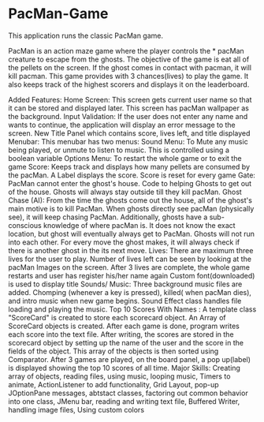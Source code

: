# PacMan-Game
This application runs the classic PacMan game. 

PacMan is an action maze game where the player controls the * pacMan creature to escape from the ghosts. The objective of the game is eat all of the pellets on the screen. If the ghost comes in contact with pacman, it will kill pacman. This game provides with 3 chances(lives) to play the game. It also keeps track of the highest scorers and displays it on the leaderboard.

Added Features:
Home Screen: This screen gets current user name so that it can be stored and displayed later. This screen has pacMan wallpaper as the background.
Input Validation: If the user does not enter any name and wants to continue, the application will display an error message to the screen.
New Title Panel which contains score, lives left, and title displayed
Menubar: This menubar has two menus:
Sound Menu: To Mute any music being played, or unmute to listen to music. This is controlled using a boolean variable
Options Menu: To restart the whole game or to exit the game
Score: Keeps track and displays how many pellets are consumed by the pacMan. A Label displays the score. Score is reset for every game
Gate: PacMan cannot enter the ghost's house.
Code to helping Ghosts to get out of the house. Ghosts will always stay outside till they kill pacMan.
Ghost Chase (AI): From the time the ghosts come out the house, all of the ghost's main motive is to kill PacMan. When ghosts directly see pacMan (physically see), it will keep chasing PacMan. Additionally, ghosts have a sub-conscious knowledge of where pacMan is. It does not know the exact location, but ghost will eventually always get to PacMan.
Ghosts will not run into each other. For every move the ghost makes, it will always check if there is another ghost in the its next move.
Lives: There are maximum three lives for the user to play. Number of lives left can be seen by looking at the pacMan Images on the screen. After 3 lives are complete, the whole game restarts and user has register his/her name again
Custom font(downloaded) is used to display title
Sounds/ Music: Three background music files are added. Chomping (whenever a key is pressed), killed( when pacMan dies), and intro music when new game begins. Sound Effect class handles file loading and playing the music.
Top 10 Scores With Names : A template class "ScoreCard" is created to store each scorecard object. An Array of ScoreCard objects is created. After each game is done, program writes each score into the text file. After writing, the scores are stored in the scorecard object by setting up the name of the user and the score in the fields of the object. This array of the objects is then sorted using Comparator. After 3 games are played, on the board panel, a pop up(label) is displayed showing the top 10 scores of all time.
Major Skills: Creating array of objects, reading files, using music, looping music, Timers to animate, ActionListener to add functionality, Grid Layout, pop-up JOptionPane messages, abtstact classes, factoring out common behavior into one class, JMenu bar, reading and writing text file, Buffered Writer, handling image files, Using custom colors
